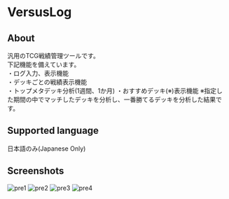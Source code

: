 # VersusLog  

## About
汎用のTCG戦績管理ツールです。  
下記機能を備えています。  
・ログ入力、表示機能  
・デッキごとの戦績表示機能  
・トップメタデッキ分析(1週間、1か月)
・おすすめデッキ(※)表示機能
※指定した期間の中でマッチしたデッキを分析し、一番勝てるデッキを分析した結果です。

## Supported language
日本語のみ(Japanese Only)  

## Screenshots
![pre1](https://user-images.githubusercontent.com/24190129/40104073-56b8740a-592a-11e8-9749-2ed3d2d49cff.png)
![pre2](https://user-images.githubusercontent.com/24190129/40104093-611c23ec-592a-11e8-9de9-538233639953.png)
![pre3](https://user-images.githubusercontent.com/24190129/40104094-615be392-592a-11e8-8c90-c33973c0632e.png)
![pre4](https://user-images.githubusercontent.com/24190129/40104095-618840f4-592a-11e8-9a45-d69297b4ca04.png)